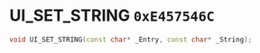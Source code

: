 # UI_SET_STRING `0xE457546C`

```cpp
void UI_SET_STRING(const char* _Entry, const char* _String);
```